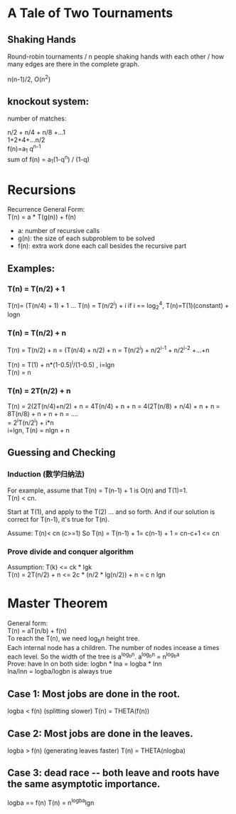 # A Tale of Two Tournaments
## Shaking Hands
Round-robin tournaments / n people shaking hands with each other / how many edges are there in the complete graph.

n(n-1)/2, O(n<sup>2</sup>)

## knockout system:
number of matches:

n/2 + n/4 + n/8 +...1  
1+2+4+...n/2  
f(n)=a<sub>1</sub> q<sup>n-1</sup>  
sum of f(n) = a<sub>1</sub>(1-q<sup>n</sup>) / (1-q)  


# Recursions
Recurrence General Form:  
T(n) = a * T(g(n)) + f(n)  
* a: number of recursive calls
* g(n): the size of each subproblem to be solved
* f(n): extra work done each call besides the recursive part

## Examples:
### T(n) = T(n/2) + 1
T(n)= (T(n/4) + 1) + 1 
...
T(n) = T(n/2<sup>i</sup>) + i
if i == log<sub>2</sub><sup>4</sup>, T(n)=T(1)(constant) + logn

### T(n) = T(n/2) + n
T(n) = T(n/2) + n = (T(n/4) + n/2) + n = T(n/2<sup>i</sup>) + n/2<sup>i-1</sup> + n/2<sup>i-2</sup>
+...+n

T(n) = T(1) + n*(1-0.5)<sup>i</sup>/(1-0.5) , i=lgn  
T(n) = n  

### T(n) = 2T(n/2) + n

T(n) = 2(2T(n/4)+n/2) + n  = 4T(n/4) + n + n
= 4(2T(n/8) + n/4) + n + n = 8T(n/8) + n + n + n =  ....   
= 2<sup>i</sup>T(n/2<sup>i</sup>) + i*n  
i=lgn, T(n) = nlgn + n

## Guessing and Checking
### Induction (数学归纳法)
For example, assume that T(n) = T(n-1) + 1 is O(n) and T(1)=1.  
T(n) < cn.

Start at T(1), and apply to the T(2) ... and so forth. And if our solution is correct for T(n-1), 
it's true for T(n).

Assume: T(n)< cn (c>=1)
So T(n) = T(n-1) + 1= c(n-1) + 1 = cn-c+1 <= cn
### Prove divide and conquer algorithm
Assumption: T(k) <= ck * lgk  
T(n) = 2T(n/2) + n <= 2c * (n/2 * lg(n/2)) + n = c n lgn

# Master Theorem
General form:  
T(n) = aT(n/b) + f(n)  
To reach the T(n), we need log<sub>b</sub>n height tree.  
Each internal node has a children. The number of nodes incease a times each level. So the width of the tree
is a<sup>log<sub>b</sub>n</sup>. 
a<sup>log<sub>b</sub>n</sup> = n<sup>log<sub>b</sub>a</sup>  
Prove:
have ln on both side:
logbn * lna = logba * lnn  
lna/lnn = logba/logbn  is always true
## Case 1: Most jobs are done in the root.
logba < f(n) (splitting slower)
T(n) = THETA(f(n))
## Case 2: Most jobs are done in the leaves.
logba > f(n) (generating leaves faster)
T(n) = THETA(nlogba)
## Case 3: dead race -- both leave and roots have the same asymptotic importance.
logba == f(n)
T(n) = n<sup>logba</sup>lgn
